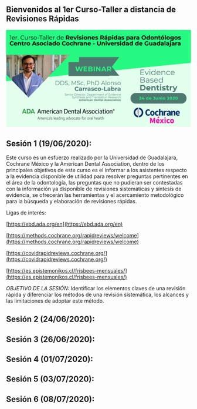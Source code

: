 ## Bienvenidos al 1er Curso-Taller a distancia de Revisiones Rápidas
![Alt Text](Flyer_ADA_CUCS.png)


## Sesión 1 (19/06/2020):

Este curso es un esfuerzo realizado por la Universidad de Guadalajara, Cochrane México y la American Dental Association, dentro de los principales objetivos de este curso es el informar a los asistentes respecto a la evidencia disponible de utilidad para resolver preguntas pertinentes en el área de la odontología, las preguntas que no pudieran ser contestadas con la información ya disponible de revisiones sistemáticas y síntesis de evidencia, se ofrecerán las herramientas y el acercamiento metodológico para la búsqueda y elaboración de revisiones rápidas. 

Ligas de interés: 

[https://ebd.ada.org/en](https://ebd.ada.org/en)

[https://methods.cochrane.org/rapidreviews/welcome](https://methods.cochrane.org/rapidreviews/welcome)

[https://covidrapidreviews.cochrane.org/](https://covidrapidreviews.cochrane.org/)

[https://es.epistemonikos.cl/frisbees-mensuales/](https://es.epistemonikos.cl/frisbees-mensuales/)

*OBJETIVO DE LA SESIÓN:* Identificar los elementos claves de una revisión rápida y diferenciar los métodos de una revisión sistemática, los alcances y las limitaciones de adoptar este método. 

## Sesión 2 (24/06/2020):

## Sesión 3 (26/06/2020):

## Sesión 4 (01/07/2020):

## Sesión 5 (03/07/2020):

## Sesión 6 (08/07/2020):
